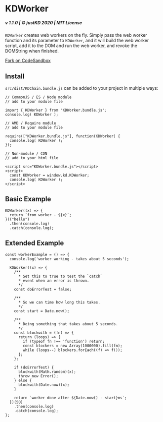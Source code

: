 # KDWorker

##### v 1.1.0 | © justKD 2020 | MIT License

`KDWorker` creates web workers on the fly. Simply pass the web worker function and its parameter to `KDWorker`, and it will build the web worker script, add it to the DOM and run the web worker, and revoke the DOMString when finished.

[Fork on CodeSandbox](https://codesandbox.io/s/kdworker-58h4c?file=/src/index.js)

## Install

`src/dist/KDChain.bundle.js` can be added to your project in multiple ways:

```
// CommonJS / ES / Node module
// add to your module file

import { KDWorker } from "KDWorker.bundle.js";
console.log( KDWorker );
```

```
// AMD / Require module
// add to your module file

require(["KDWorker.bundle.js"], function(KDWorker) {
  console.log( KDWorker );
});
```

```
// Non-module / CDN
// add to your html file

<script src="KDWorker.bundle.js"></script>
<script>
  const KDWorker = window.kd.KDWorker;
  console.log( KDWorker );
</script>
```

## Basic Example

```
KDWorker((x) => {
  return `from worker - ${x}`;
})("hello")
  .then(console.log)
  .catch(console.log);
```

## Extended Example

```
const workerExample = () => {
  console.log('worker working - takes about 5 seconds');

  KDWorker((x) => {
    /**
      * Set this to true to test the `catch`
      * event when an error is thrown.
      */
    const doErrorTest = false;

    /**
      * So we can time how long this takes.
      */
    const start = Date.now();

    /**
      * Doing something that takes about 5 seconds.
      */
    const blockwith = (fn) => {
      return (loops) => {
        if (typeof fn !== 'function') return;
        const blockers = new Array(1000000).fill(fn);
        while (loops--) blockers.forEach((f) => f());
      };
    };

    if (doErrorTest) {
      blockwith(Math.random)(x);
      throw new Error();
    } else {
      blockwith(Date.now)(x);
    }

    return `worker done after ${Date.now() - start}ms`;
  })(50)
    .then(console.log)
    .catch(console.log);
};
```
